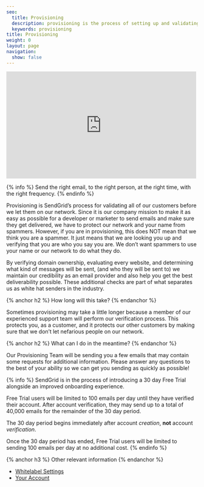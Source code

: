 ```yaml
---
seo:
  title: Provisioning
  description: provisioning is the process of setting up and validating a server
  keywords: provisioning
title: Provisioning
weight: 0
layout: page
navigation:
  show: false
---
```


<iframe src="https://player.vimeo.com/video/131027734" width="500" height="281" frameborder="0" webkitallowfullscreen mozallowfullscreen allowfullscreen></iframe>

{% info %}
Send the right email, to the right person, at the right time, with the right frequency.
{% endinfo %}

Provisioning is SendGrid’s process for validating all of our customers before we let them on our network. Since it is our company mission to make it as easy as possible for a developer or marketer to send emails and make sure they get delivered, we have to protect our network and your name from spammers. However, if you are in provisioning, this does NOT mean that we think you are a spammer. It just means that we are looking you up and verifying that you are who you say you are. We don’t want spammers to use your name or our network to do what they do.

By verifying domain ownership, evaluating every website, and determining what kind of messages will be sent, (and who they will be sent to) we maintain our credibility as an email provider and also help you get the best deliverability possible. These additional checks are part of what separates us as white hat senders in the industry.

{% anchor h2 %}
How long will this take?
{% endanchor %}

Sometimes provisioning may take a little longer because a member of our experienced support team will perform our verification process. This protects you, as a customer, and it protects our other customers by making sure that we don’t let nefarious people on our network.

{% anchor h2 %}
What can I do in the meantime?
{% endanchor %}

Our Provisioning Team will be sending you a few emails that may contain some requests for additional information. Please answer any questions to the best of your ability so we can get you sending as quickly as possible!

{% info %}
SendGrid is in the process of introducing a 30 day Free Trial alongside an improved onboarding experience.

Free Trial users will be limited to 100 emails per day until they have verified their account. After account verification, they may send up to a total of 40,000 emails for the remainder of the 30 day period.

The 30 day period begins immediately after account _creation_, **not** account _verification_.

Once the 30 day period has ended, Free Trial users will be limited to sending 100 emails per day at no additional cost.
{% endinfo %}

{% anchor h3 %}
Other relevant information
{% endanchor %}

* [Whitelabel Settings]({{root_url}}/User_Guide/Settings/Whitelabel/index.html)
* [Your Account]({{root_url}}/User_Guide/Account/index.html)
